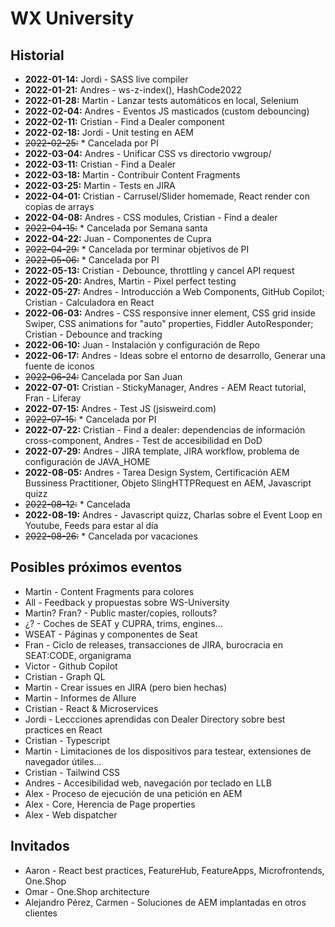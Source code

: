# WX University

## Historial

+ **2022-01-14:** Jordi - SASS live compiler
+ **2022-01-21:** Andres - ws-z-index(), HashCode2022
+ **2022-01-28:** Martin - Lanzar tests automáticos en local, Selenium
+ **2022-02-04:** Andres - Eventos JS masticados (custom debouncing)
+ **2022-02-11:** Cristian - Find a Dealer component
+ **2022-02-18:** Jordi - Unit testing en AEM
+ ~~2022-02-25:~~ * Cancelada por PI
+ **2022-03-04:** Andres - Unificar CSS vs directorio vwgroup/
+ **2022-03-11:** Cristian - Find a Dealer
+ **2022-03-18:** Martin - Contribuir Content Fragments
+ **2022-03-25:** Martin - Tests en JIRA
+ **2022-04-01:** Cristian - Carrusel/Slider homemade, React render con copias de arrays
+ **2022-04-08:** Andres - CSS modules, Cristian - Find a dealer
+ ~~2022-04-15:~~ * Cancelada por Semana santa
+ **2022-04-22:** Juan - Componentes de Cupra
+ ~~2022-04-29:~~ * Cancelada por terminar objetivos de PI
+ ~~2022-05-06:~~ * Cancelada por PI
+ **2022-05-13:** Cristian - Debounce, throttling y cancel API request
+ **2022-05-20:** Andres, Martin - Pixel perfect testing
+ **2022-05-27:** Andres - Introducción a Web Components, GitHub Copilot; Cristian - Calculadora en React
+ **2022-06-03:** Andres - CSS responsive inner element, CSS grid inside Swiper, CSS animations for "auto" properties, Fiddler AutoResponder; Cristian - Debounce and tracking
+ **2022-06-10:** Juan - Instalación y configuración de Repo
+ **2022-06-17:** Andres - Ideas sobre el entorno de desarrollo, Generar una fuente de iconos
+ ~~2022-06-24:~~ Cancelada por San Juan
+ **2022-07-01:** Cristian - StickyManager, Andres - AEM React tutorial, Fran - Liferay
+ **2022-07-15:** Andres - Test JS (jsisweird.com)
+ ~~2022-07-15:~~ * Cancelada por PI
+ **2022-07-22:** Cristian - Find a dealer: dependencias de información cross-component, Andres - Test de accesibilidad en DoD
+ **2022-07-29:** Andres - JIRA template, JIRA workflow, problema de configuración de JAVA_HOME
+ **2022-08-05:** Andres - Tarea Design System, Certificación AEM Bussiness Practitioner, Objeto SlingHTTPRequest en AEM, Javascript quizz
+ ~~2022-08-12:~~  * Cancelada
+ **2022-08-19:** Andres - Javascript quizz, Charlas sobre el Event Loop en Youtube, Feeds para estar al día
+ ~~2022-08-26:~~ * Cancelada por vacaciones

## Posibles próximos eventos

+ Martin - Content Fragments para colores
+ All - Feedback y propuestas sobre WS-University
+ Martin? Fran? - Public master/copies, rollouts?
+ ¿? - Coches de SEAT y CUPRA, trims, engines...
+ WSEAT - Páginas y componentes de Seat
+ Fran - Ciclo de releases, transacciones de JIRA, burocracia en SEAT:CODE, organigrama
+ Victor - Github Copilot
+ Cristian - Graph QL
+ Martin - Crear issues en JIRA (pero bien hechas)
+ Martin - Informes de Allure
+ Cristian - React & Microservices
+ Jordi - Leccciones aprendidas con Dealer Directory sobre best practices en React
+ Cristian - Typescript
+ Martin - Limitaciones de los dispositivos para testear, extensiones de navegador útiles...
+ Cristian - Tailwind CSS
+ Andres - Accesibilidad web, navegación por teclado en LLB
+ Alex - Proceso de ejecución de una petición en AEM
+ Alex - Core, Herencia de Page properties
+ Alex - Web dispatcher

## Invitados

+ Aaron - React best practices, FeatureHub, FeatureApps, Microfrontends, One.Shop
+ Omar - One.Shop architecture
+ Alejandro Pérez, Carmen - Soluciones de AEM implantadas en otros clientes